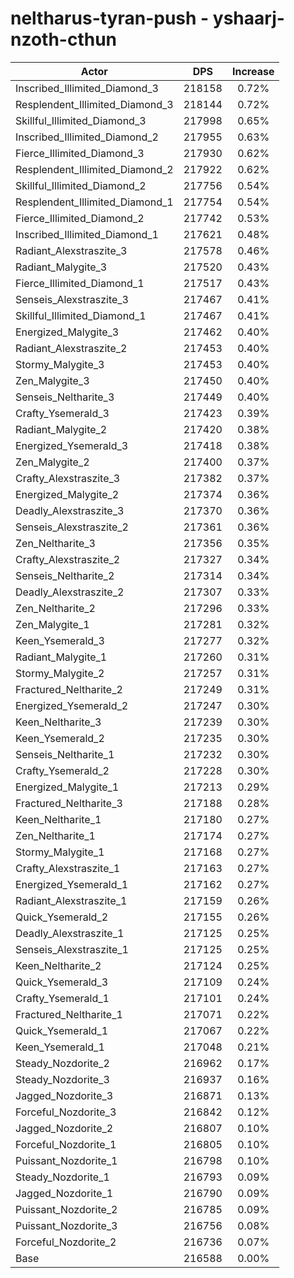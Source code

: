 # neltharus-tyran-push - yshaarj-nzoth-cthun
| Actor | DPS | Increase |
|---|:---:|:---:|
|Inscribed_Illimited_Diamond_3|218158|0.72%|
|Resplendent_Illimited_Diamond_3|218144|0.72%|
|Skillful_Illimited_Diamond_3|217998|0.65%|
|Inscribed_Illimited_Diamond_2|217955|0.63%|
|Fierce_Illimited_Diamond_3|217930|0.62%|
|Resplendent_Illimited_Diamond_2|217922|0.62%|
|Skillful_Illimited_Diamond_2|217756|0.54%|
|Resplendent_Illimited_Diamond_1|217754|0.54%|
|Fierce_Illimited_Diamond_2|217742|0.53%|
|Inscribed_Illimited_Diamond_1|217621|0.48%|
|Radiant_Alexstraszite_3|217578|0.46%|
|Radiant_Malygite_3|217520|0.43%|
|Fierce_Illimited_Diamond_1|217517|0.43%|
|Senseis_Alexstraszite_3|217467|0.41%|
|Skillful_Illimited_Diamond_1|217467|0.41%|
|Energized_Malygite_3|217462|0.40%|
|Radiant_Alexstraszite_2|217453|0.40%|
|Stormy_Malygite_3|217453|0.40%|
|Zen_Malygite_3|217450|0.40%|
|Senseis_Neltharite_3|217449|0.40%|
|Crafty_Ysemerald_3|217423|0.39%|
|Radiant_Malygite_2|217420|0.38%|
|Energized_Ysemerald_3|217418|0.38%|
|Zen_Malygite_2|217400|0.37%|
|Crafty_Alexstraszite_3|217382|0.37%|
|Energized_Malygite_2|217374|0.36%|
|Deadly_Alexstraszite_3|217370|0.36%|
|Senseis_Alexstraszite_2|217361|0.36%|
|Zen_Neltharite_3|217356|0.35%|
|Crafty_Alexstraszite_2|217327|0.34%|
|Senseis_Neltharite_2|217314|0.34%|
|Deadly_Alexstraszite_2|217307|0.33%|
|Zen_Neltharite_2|217296|0.33%|
|Zen_Malygite_1|217281|0.32%|
|Keen_Ysemerald_3|217277|0.32%|
|Radiant_Malygite_1|217260|0.31%|
|Stormy_Malygite_2|217257|0.31%|
|Fractured_Neltharite_2|217249|0.31%|
|Energized_Ysemerald_2|217247|0.30%|
|Keen_Neltharite_3|217239|0.30%|
|Keen_Ysemerald_2|217235|0.30%|
|Senseis_Neltharite_1|217232|0.30%|
|Crafty_Ysemerald_2|217228|0.30%|
|Energized_Malygite_1|217213|0.29%|
|Fractured_Neltharite_3|217188|0.28%|
|Keen_Neltharite_1|217180|0.27%|
|Zen_Neltharite_1|217174|0.27%|
|Stormy_Malygite_1|217168|0.27%|
|Crafty_Alexstraszite_1|217163|0.27%|
|Energized_Ysemerald_1|217162|0.27%|
|Radiant_Alexstraszite_1|217159|0.26%|
|Quick_Ysemerald_2|217155|0.26%|
|Deadly_Alexstraszite_1|217125|0.25%|
|Senseis_Alexstraszite_1|217125|0.25%|
|Keen_Neltharite_2|217124|0.25%|
|Quick_Ysemerald_3|217109|0.24%|
|Crafty_Ysemerald_1|217101|0.24%|
|Fractured_Neltharite_1|217071|0.22%|
|Quick_Ysemerald_1|217067|0.22%|
|Keen_Ysemerald_1|217048|0.21%|
|Steady_Nozdorite_2|216962|0.17%|
|Steady_Nozdorite_3|216937|0.16%|
|Jagged_Nozdorite_3|216871|0.13%|
|Forceful_Nozdorite_3|216842|0.12%|
|Jagged_Nozdorite_2|216807|0.10%|
|Forceful_Nozdorite_1|216805|0.10%|
|Puissant_Nozdorite_1|216798|0.10%|
|Steady_Nozdorite_1|216793|0.09%|
|Jagged_Nozdorite_1|216790|0.09%|
|Puissant_Nozdorite_2|216785|0.09%|
|Puissant_Nozdorite_3|216756|0.08%|
|Forceful_Nozdorite_2|216736|0.07%|
|Base|216588|0.00%|
